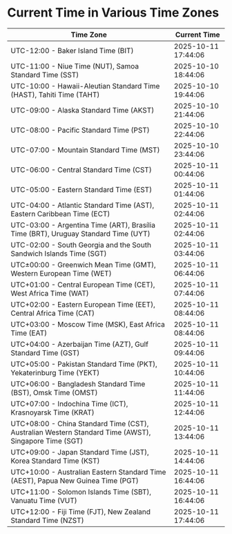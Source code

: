 # Current Time in Various Time Zones

| Time Zone | Current Time |
|-----------|--------------|
| UTC-12:00 - Baker Island Time (BIT) | 2025-10-11 17:44:06 |
| UTC-11:00 - Niue Time (NUT), Samoa Standard Time (SST) | 2025-10-10 18:44:06 |
| UTC-10:00 - Hawaii-Aleutian Standard Time (HAST), Tahiti Time (TAHT) | 2025-10-10 19:44:06 |
| UTC-09:00 - Alaska Standard Time (AKST) | 2025-10-10 21:44:06 |
| UTC-08:00 - Pacific Standard Time (PST) | 2025-10-10 22:44:06 |
| UTC-07:00 - Mountain Standard Time (MST) | 2025-10-10 23:44:06 |
| UTC-06:00 - Central Standard Time (CST) | 2025-10-11 00:44:06 |
| UTC-05:00 - Eastern Standard Time (EST) | 2025-10-11 01:44:06 |
| UTC-04:00 - Atlantic Standard Time (AST), Eastern Caribbean Time (ECT) | 2025-10-11 02:44:06 |
| UTC-03:00 - Argentina Time (ART), Brasília Time (BRT), Uruguay Standard Time (UYT) | 2025-10-11 02:44:06 |
| UTC-02:00 - South Georgia and the South Sandwich Islands Time (SGT) | 2025-10-11 03:44:06 |
| UTC±00:00 - Greenwich Mean Time (GMT), Western European Time (WET) | 2025-10-11 06:44:06 |
| UTC+01:00 - Central European Time (CET), West Africa Time (WAT) | 2025-10-11 07:44:06 |
| UTC+02:00 - Eastern European Time (EET), Central Africa Time (CAT) | 2025-10-11 08:44:06 |
| UTC+03:00 - Moscow Time (MSK), East Africa Time (EAT) | 2025-10-11 08:44:06 |
| UTC+04:00 - Azerbaijan Time (AZT), Gulf Standard Time (GST) | 2025-10-11 09:44:06 |
| UTC+05:00 - Pakistan Standard Time (PKT), Yekaterinburg Time (YEKT) | 2025-10-11 10:44:06 |
| UTC+06:00 - Bangladesh Standard Time (BST), Omsk Time (OMST) | 2025-10-11 11:44:06 |
| UTC+07:00 - Indochina Time (ICT), Krasnoyarsk Time (KRAT) | 2025-10-11 12:44:06 |
| UTC+08:00 - China Standard Time (CST), Australian Western Standard Time (AWST), Singapore Time (SGT) | 2025-10-11 13:44:06 |
| UTC+09:00 - Japan Standard Time (JST), Korea Standard Time (KST) | 2025-10-11 14:44:06 |
| UTC+10:00 - Australian Eastern Standard Time (AEST), Papua New Guinea Time (PGT) | 2025-10-11 16:44:06 |
| UTC+11:00 - Solomon Islands Time (SBT), Vanuatu Time (VUT) | 2025-10-11 16:44:06 |
| UTC+12:00 - Fiji Time (FJT), New Zealand Standard Time (NZST) | 2025-10-11 17:44:06 |
